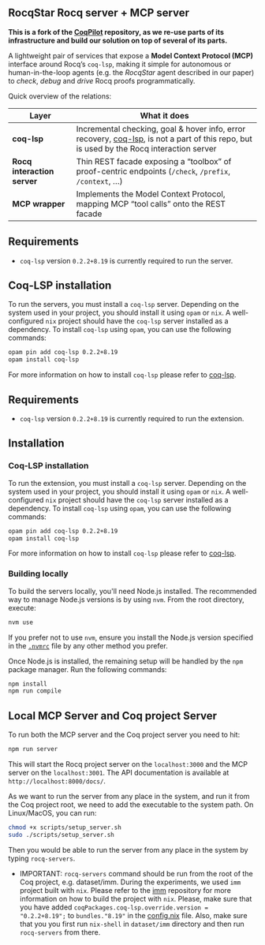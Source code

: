 ## RocqStar Rocq server + MCP server
**This is a fork of the [CoqPilot](https://github.com/JetBrains-Research/coqpilot/) repository, as we re-use parts of its infrastructure and build our solution on top of several of its parts.**

A lightweight pair of services that expose a **Model Context Protocol (MCP)** interface around Rocq’s `coq-lsp`, making it simple for autonomous or human-in-the-loop agents (e.g. the _RocqStar_ agent described in our paper) to _check_, _debug_ and _drive_ Rocq proofs programmatically.

Quick overview of the relations:

| Layer | What it does |
|-------|--------------|
| **coq-lsp** | Incremental checking, goal & hover info, error recovery, [coq-lsp](https://github.com/ejgallego/coq-lsp), is not a part of this repo, but is used by the Rocq interaction server |
| **Rocq interaction server** | Thin REST facade exposing a “toolbox” of proof-centric endpoints (`/check`, `/prefix`, `/context`, …) |
| **MCP wrapper** | Implements the Model Context Protocol, mapping MCP “tool calls” onto the REST facade |

## Requirements

* `coq-lsp` version `0.2.2+8.19` is currently required to run the server.

## Coq-LSP installation

To run the servers, you must install a `coq-lsp` server. Depending on the system used in your project, you should install it using `opam` or `nix`. A well-configured `nix` project should have the `coq-lsp` server installed as a dependency. To install `coq-lsp` using `opam`, you can use the following commands: 
```bash
opam pin add coq-lsp 0.2.2+8.19
opam install coq-lsp
```
For more information on how to install `coq-lsp` please refer to [coq-lsp](https://github.com/ejgallego/coq-lsp). 

## Requirements

* `coq-lsp` version `0.2.2+8.19` is currently required to run the extension.

## Installation

### Coq-LSP installation

To run the extension, you must install a `coq-lsp` server. Depending on the system used in your project, you should install it using `opam` or `nix`. A well-configured `nix` project should have the `coq-lsp` server installed as a dependency. To install `coq-lsp` using `opam`, you can use the following commands: 
```bash
opam pin add coq-lsp 0.2.2+8.19
opam install coq-lsp
```
For more information on how to install `coq-lsp` please refer to [coq-lsp](https://github.com/ejgallego/coq-lsp). 



### Building locally

To build the servers locally, you'll need Node.js installed. The recommended way to manage Node.js versions is by using `nvm`. From the root directory, execute:
```bash
nvm use
```
If you prefer not to use `nvm`, ensure you install the Node.js version specified in the [`.nvmrc`](.nvmrc) file by any other method you prefer.

Once Node.js is installed, the remaining setup will be handled by the `npm` package manager. Run the following commands:
```bash
npm install
npm run compile
```


## Local MCP Server and Coq project Server


To run both the MCP server and the Coq project server you need to hit: 
```sh
npm run server
```
This will start the Rocq project server on the `localhost:3000` and the MCP server on the `localhost:3001`. The API documentation is available at `http://localhost:8000/docs/`.

As we want to run the server from any place in the system, and run it from the Coq project root, we need to add the executable to the system path. On Linux/MacOS, you can run: 
```sh
chmod +x scripts/setup_server.sh
sudo ./scripts/setup_server.sh
```

Then you would be able to run the server from any place in the system by typing `rocq-servers`.

* IMPORTANT: `rocq-servers` command should be run from the root of the Coq project, e.g. dataset/imm. During the experiments, we used `imm` project built with `nix`. Please refer to the [imm](https://github.com/weakmemory/imm) repository for more information on how to build the project with `nix`. Please, make sure that you have added `coqPackages.coq-lsp.override.version = "0.2.2+8.19";` to `bundles."8.19"` in the [config.nix](https://github.com/weakmemory/imm/blob/master/.nix/config.nix) file. Also, make sure that you you first run `nix-shell` in `dataset/imm` directory and then run `rocq-servers` from there.